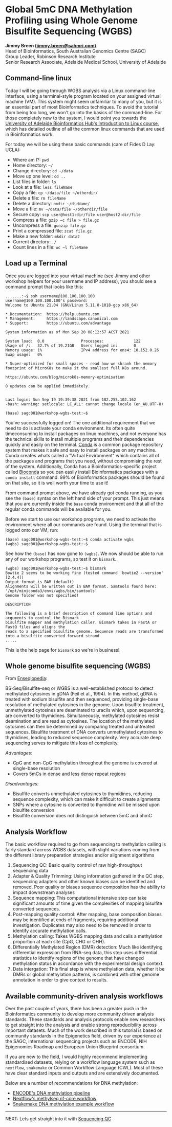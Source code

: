 # Global 5mC DNA Methylation Profiling using Whole Genome Bisulfite Sequencing (WGBS)

__Jimmy Breen (jimmy.breen@sahmri.com)__  
Head of Bioinformatics, South Australian Genomics Centre (SAGC)  
Group Leader, Robinson Research Institute  
Senior Research Associate, Adelaide Medical School, University of Adelaide  

## Command-line linux

Today I will be going through WGBS analysis via a Linux command-line interface, using a terminal-style program located on your assigned virtual machine (VM). 
This system might seem unfamiliar to many of you, but it is an essential part of most Bioinformatics techniques.
To avoid the tutorial from being too long, we won't go into the basics of the command-line. 
For those completely new to the system, I would point you towards the [University of Adelaide Bioinformatics Hub's Introduction to Linux course](https://github.com/UofABioinformaticsHub/BASH-Intro/blob/master/notes/1_bash.md), which has detailed outline of all the common linux commands that are used in Bioinformatics work.  

For today we will be using these basic commands (care of Fides D Lay: UCLA):

- Where am I?: `pwd`
- Home directory: `~/`
- Change directory: `cd ~/data`
- Move up one level: `cd ..`
- List files in folder: `ls`
- Look at a file: `less fileName`
- Copy a file: `cp ~/data/file ~/otherdir/`
- Delete a file: `rm fileName`
- Delete a directory: `rmdir ~/dirName/`
- Move a file: `mv ~/data/file ~/otherdir/file`
- Secure copy: `scp user@host1:dir/file user@host2:dir/file`
- Compress a file: `gzip –c file > file.gz`
- Uncompress a file: `gunzip file.gz`
- Print a compressed file: `zcat file.gz`
- Make a new folder: `mkdir data2`
- Current directory: `./`
- Count lines in a file: `wc –l fileName`

## Load up a Terminal

Once you are logged into your virtual machine (see Jimmy and other workshop helpers for your username and IP address), you should see a command prompt that looks like this:

    .......:~$ ssh username@100.100.100.100
    username@100.100.100.100's password:
    Welcome to Ubuntu 21.04 (GNU/Linux 5.11.0-1018-gcp x86_64)

    * Documentation:  https://help.ubuntu.com
    * Management:     https://landscape.canonical.com
    * Support:        https://ubuntu.com/advantage

    System information as of Mon Sep 20 08:12:57 ACST 2021

    System load:  0.0                Processes:             122
    Usage of /:   32.7% of 19.21GB   Users logged in:       0
    Memory usage: 1%                 IPv4 address for ens4: 10.152.0.26
    Swap usage:   0%

    * Super-optimized for small spaces - read how we shrank the memory
    footprint of MicroK8s to make it the smallest full K8s around.

    https://ubuntu.com/blog/microk8s-memory-optimisation

    0 updates can be applied immediately.


    Last login: Sun Sep 19 19:39:38 2021 from 182.255.102.162
    -bash: warning: setlocale: LC_ALL: cannot change locale (en_AU.UTF-8)

    (base) sagc001@workshop-wgbs-test:~$ 

You've successfully logged on!
The one additional requirement that we need to do is activate your conda environment.
Its often quite timeconsuming to install packages on linux machines, and not everyone has the technical skills to install multiple programs and their dependencies quickly and easily on the terminal.
[Conda](https://docs.conda.io/en/latest/) is a common package repository system that makes it safe and easy to install packages on any machine.
Conda creates whats called a "Virtual Environment" which contains all of the packages and programs that you need, without compromising the rest of the system.
Additionally, Conda has a Bioinformatics-specific project called [Bioconda](https://bioconda.github.io/) so you can easily install Bioinformatics packages with a `conda install` command.
99% of Bioinformatics packages should be found on that site, so it is well worth your time to use it!

From command prompt above, we have already got conda running, as you see the `(base)` syntax on the left hand side of your prompt.
This just means that you are currently inside the `base` conda environment and that all of the regular conda commands will be available for you.

Before we start to use our workshop programs, we need to activate the environment where all our commands are found.
Using the terminal that is logged onto our VM, run:

    (base) sagc001@workshop-wgbs-test:~$ conda activate wgbs
    (wgbs) sagc001@workshop-wgbs-test:~$

See how the `(base)` has now gone to `(wgbs)`.
We now should be able to run any of our workshop programs, so test it on `bismark`.

    (wgbs) sagc001@workshop-wgbs-test:~$ bismark
    Bowtie 2 seems to be working fine (tested command 'bowtie2 --version' [2.4.4])
    Output format is BAM (default)
    Alignments will be written out in BAM format. Samtools found here: '/opt/miniconda3/envs/wgbs/bin/samtools'
    Genome folder was not specified!

    DESCRIPTION

    The following is a brief description of command line options and arguments to control the Bismark
    bisulfite mapper and methylation caller. Bismark takes in FastA or FastQ files and aligns the
    reads to a specified bisulfite genome. Sequence reads are transformed into a bisulfite converted forward strand
    .....

This is the help page for `bismark` so we're in business!


## Whole genome bisulfite sequencing (WGBS)

From [Enseqlopedia](http://enseqlopedia.com/wiki-entry/dna-sequencing-methods/epigenetics/bs-seqbisulfite-seqwgbs/):  

BS-Seq/Bisulfite-seq or WGBS is a well-established protocol to detect methylated cytosines in gDNA (Feil et al., 1994). In this method, gDNA is treated with sodium bisulfite and then sequenced, providing single-base resolution of methylated cytosines in the genome. Upon bisulfite treatment, unmethylated cytosines are deaminated to uracils which, upon sequencing, are converted to thymidines. Simultaneously, methylated cytosines resist deamination and are read as cytosines. The location of the methylated cytosines can then be determined by comparing treated and untreated sequences. Bisulfite treatment of DNA converts unmethylated cytosines to thymidines, leading to reduced sequence complexity. Very accurate deep sequencing serves to mitigate this loss of complexity.

_Advantages:_  
- CpG and non-CpG methylation throughout the genome is covered at single-base resolution
- Covers 5mCs in dense and less dense repeat regions

_Disadvantages:_
- Bisulfite converts unmethylated cytosines to thymidines, reducing sequence complexity, which can make it difficult to create alignments
- SNPs where a cytosine is converted to thymidine will be missed upon bisulfite conversion
- Bisulfite conversion does not distinguish between 5mC and 5hmC

## Analysis Workflow

The basic workflow required to go from sequencing to methylation calling is fairly standard across WGBS datasets, with slight variations coming from the different library preparation strategies and/or alignment algorithms

1. Sequencing QC: Basic quality control of raw high-throughput sequencing data
2. Adapter & Quality Trimming: Using information gathered in the QC step, sequencing adapters and other known biases can be identified and removed. Poor quality or biases sequence composition has the ability to impact downstream analyses
3. Sequence mapping: This computational intensive step can take significant amounts of time given the complexities of mapping bisulfite converted sequences. 
4. Post-mapping quality control: After mapping, base composition biases may be identified at ends of fragments, requiring additional investigation. Duplicates may also need to be removed in order to identify accurate methylation calls.
5. Methylation calling: Takes WGBS mapping data and calls a methylation proportion at each site (CpG, CHG or CHH).
6. Differentially Methylated Region (DMR) detection: Much like identifying differential expression from RNA-seq data, this step uses differential statistics to identify regions of the genome that have changed methylation status in accordance with the experimental design context.
7. Data intergation: This final step is where methylation data, whether it be DMRs or global methylation patterns, is combined with other genome annotation in order to give context to results.


## Available community-driven analysis workflows

Over the past couple of years, there has been a greater push in the Bioinformatics community to develop more community driven analysis standards.
These standards and analysis protocols enable new researchers to get straight into the analysis and enable strong reproducibility across important datasets.
Much of the work described in this tutorial is based on community standards in the Epigenetics field, driven by our experience at the SAGC, international sequencing projects such as ENCODE, NIH Epigenomics Roadmap and European Union Blueprint consortium.

If you are new to the field, I would highly recommend implementing standardised datasets, relying on a workflow language system such as `nextflow`, `snakemake` or Common Workflow Language (CWL).
Most of these have clear standard inputs and outputs and are extensively documented.


Below are a number of recommendations for DNA methylation:

- [ENCODE's DNA methylation pipeline](https://www.encodeproject.org/pipelines/ENCPL985BLO/)
- [Nextflow's methylseq nf-core workflow](https://github.com/nf-core/methylseq)
- [Snakemake DNA methylation example workflow](https://github.com/dohlee/snakemake-bismark-methyldackel)

---

NEXT: Lets get straight into it with [Sequencing QC](02_BS_quality_control.md)
